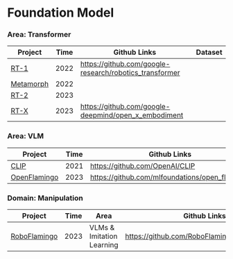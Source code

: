# Foundation Model

### Area: Transformer

| Project                                           | Time | Github Links                                            | Dataset |
| ------------------------------------------------- | ---- | ------------------------------------------------------- | ------- |
| [RT-1](https://robotics-transformer1.github.io/)  | 2022 | https://github.com/google-research/robotics_transformer |         |
| [Metamorph](https://arxiv.org/abs/2203.11931)     | 2022 |                                                         |         |
| [RT-2](https://robotics-transformer2.github.io/)  | 2023 |                                                         |         |
| [RT-X](https://robotics-transformer-x.github.io/) | 2023 | https://github.com/google-deepmind/open_x_embodiment    |         |



### Area: VLM

| Project                                                      | Time | Github Links                                   | Dataset |
| ------------------------------------------------------------ | ---- | ---------------------------------------------- | ------- |
| [CLIP](https://github.com/OpenAI/CLIP)                       | 2021 | https://github.com/OpenAI/CLIP                 |         |
| [OpenFlamingo](https://deepmind.google/discover/blog/tackling-multiple-tasks-with-a-single-visual-language-model/) | 2023 | https://github.com/mlfoundations/open_flamingo |         |





### Domain: Manipulation

| Project                                         | Time | Area                      | Github Links                                 | Dataset |
| ----------------------------------------------- | ---- | ------------------------- | -------------------------------------------- | ------- |
| [RoboFlamingo](https://roboflamingo.github.io/) | 2023 | VLMs & Imitation Learning | https://github.com/RoboFlamingo/RoboFlamingo |         |

